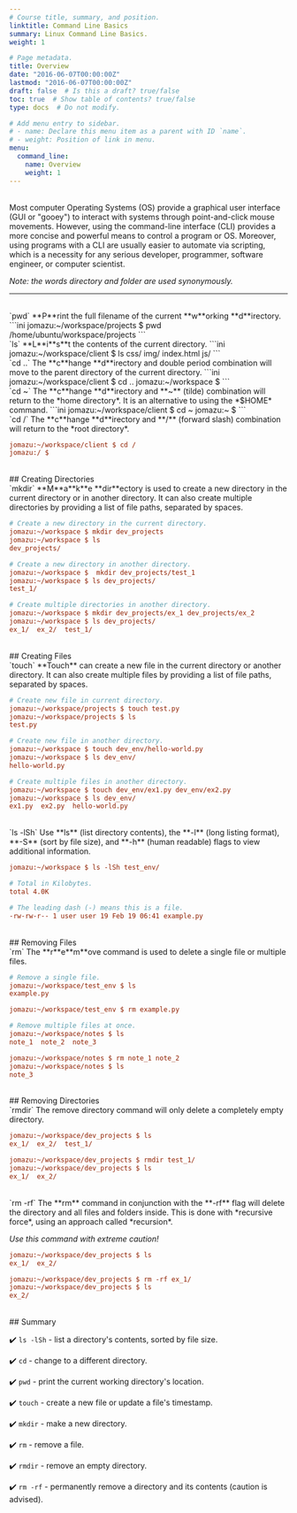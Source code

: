```yaml
---
# Course title, summary, and position.
linktitle: Command Line Basics
summary: Linux Command Line Basics.
weight: 1

# Page metadata.
title: Overview
date: "2016-06-07T00:00:00Z"
lastmod: "2016-06-07T00:00:00Z"
draft: false  # Is this a draft? true/false
toc: true  # Show table of contents? true/false
type: docs  # Do not modify.

# Add menu entry to sidebar.
# - name: Declare this menu item as a parent with ID `name`.
# - weight: Position of link in menu.
menu:
  command_line:
    name: Overview
    weight: 1
---
```


<br>
Most computer Operating Systems (OS) provide a graphical user interface (GUI or "gooey") to interact with systems through point-and-click mouse movements. However, using the command-line interface (CLI) provides a more concise and powerful means to control a program or OS. Moreover, using programs with a CLI are usually easier to automate via scripting, which is a necessity for any serious developer, programmer, software engineer, or computer scientist.

*Note: the words directory and folder are used synonymously.*

---

<br>
`pwd`  
**P**rint the full filename of the current **w**orking **d**irectory.
```ini
jomazu:~/workspace/projects $ pwd
/home/ubuntu/workspace/projects
```

<br>
`ls`  
**L**i**s**t the contents of the current directory.
```ini
jomazu:~/workspace/client $ ls
css/  img/  index.html  js/
```

<br>
`cd ..`  
The **c**hange **d**irectory and double period combination will move to the parent directory of the current directory.
```ini
jomazu:~/workspace/client $ cd ..
jomazu:~/workspace $
```

<br>
`cd ~`  
The **c**hange **d**irectory and **~** (tilde) combination will return to the *home directory*. It is an alternative to using the *$HOME* command.
```ini
jomazu:~/workspace/client $ cd ~
jomazu:~ $
```

<br>
`cd /`  
The **c**hange **d**irectory and **/** (forward slash) combination will return to the *root directory*.

```ini
jomazu:~/workspace/client $ cd /
jomazu:/ $
```

<br>
## Creating Directories

<br>
`mkdir`  
**M**a**k**e **dir**ectory is used to create a new directory in the current directory or in another directory. It can also create multiple directories by providing a list of file paths, separated by spaces.

```ini
# Create a new directory in the current directory.
jomazu:~/workspace $ mkdir dev_projects
jomazu:~/workspace $ ls
dev_projects/

# Create a new directory in another directory.
jomazu:~/workspace $  mkdir dev_projects/test_1
jomazu:~/workspace $ ls dev_projects/
test_1/

# Create multiple directories in another directory.
jomazu:~/workspace $ mkdir dev_projects/ex_1 dev_projects/ex_2
jomazu:~/workspace $ ls dev_projects/
ex_1/  ex_2/  test_1/
```

<br>
## Creating Files

<br>
`touch`  
**Touch** can create a new file in the current directory or another directory. It can also create multiple files by providing a list of file paths, separated by spaces.

```ini
# Create new file in current directory.
jomazu:~/workspace/projects $ touch test.py
jomazu:~/workspace/projects $ ls
test.py

# Create new file in another directory.
jomazu:~/workspace $ touch dev_env/hello-world.py
jomazu:~/workspace $ ls dev_env/
hello-world.py

# Create multiple files in another directory.
jomazu:~/workspace $ touch dev_env/ex1.py dev_env/ex2.py
jomazu:~/workspace $ ls dev_env/
ex1.py  ex2.py  hello-world.py
```

<br>
`ls -lSh`  
Use **ls** (list directory contents), the **-l** (long listing format), **-S** (sort by file size), and **-h** (human readable) flags to view additional information.

```ini
jomazu:~/workspace $ ls -lSh test_env/

# Total in Kilobytes.
total 4.0K

# The leading dash (-) means this is a file.
-rw-rw-r-- 1 user user 19 Feb 19 06:41 example.py
```

<br>
## Removing Files

<br>
`rm`  
The **r**e**m**ove command is used to delete a single file or multiple files.

```ini
# Remove a single file.
jomazu:~/workspace/test_env $ ls
example.py

jomazu:~/workspace/test_env $ rm example.py 

# Remove multiple files at once.
jomazu:~/workspace/notes $ ls
note_1  note_2  note_3

jomazu:~/workspace/notes $ rm note_1 note_2
jomazu:~/workspace/notes $ ls
note_3
```

<br>
## Removing Directories

<br>
`rmdir`  
The <span class="dark-pink fw9">r</span>e<span class="dark-pink fw9">m</span>ove <span class="dark-pink fw9">dir</span>ectory command will only delete a completely empty directory.

```ini
jomazu:~/workspace/dev_projects $ ls
ex_1/  ex_2/  test_1/

jomazu:~/workspace/dev_projects $ rmdir test_1/
jomazu:~/workspace/dev_projects $ ls
ex_1/  ex_2/
```

<br>
`rm -rf`  
The **rm** command in conjunction with the **-rf** flag will delete the directory and all files and folders inside. This is done with *recursive force*, using an approach called *recursion*.  

*Use this command with extreme caution!*

```ini
jomazu:~/workspace/dev_projects $ ls
ex_1/  ex_2/

jomazu:~/workspace/dev_projects $ rm -rf ex_1/
jomazu:~/workspace/dev_projects $ ls
ex_2/
```

<br>
## Summary  

:heavy_check_mark: `ls -lSh` - list a directory's contents, sorted by file size.  

:heavy_check_mark: `cd` - change to a different directory.  

:heavy_check_mark: `pwd` - print the current working directory's location.  

:heavy_check_mark: `touch` - create a new file or update a file's timestamp.  

:heavy_check_mark: `mkdir` - make a new directory.  

:heavy_check_mark: `rm` - remove a file.  

:heavy_check_mark: `rmdir` - remove an empty directory.  

:heavy_check_mark: `rm -rf` - permanently remove a directory and its contents (caution is advised).  
